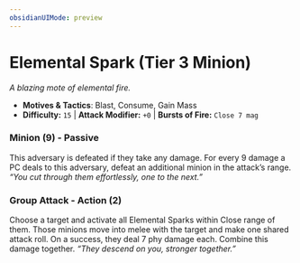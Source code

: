 ```yaml
---
obsidianUIMode: preview
---
```

# Elemental Spark (Tier 3 Minion)

*A blazing mote of elemental fire.*

- **Motives & Tactics**: Blast, Consume, Gain Mass
- **Difficulty:** `15` | **Attack Modifier:** `+0` | **Bursts of Fire:** `Close 7 mag`


### Minion (9) - Passive

This adversary is defeated if they take any damage. For every 9 damage a PC deals to this adversary, defeat an additional minion in the attack’s range. *“You cut through them effortlessly, one to the next.”*

### Group Attack - Action (2)

Choose a target and activate all Elemental Sparks within Close range of them. Those minions move into melee with the target and make one shared attack roll. On a success, they deal 7 phy damage each. Combine this damage together. *“They descend on you, stronger together.”*